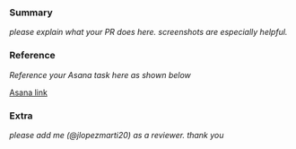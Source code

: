 ### Summary

 _please explain what your PR does here. screenshots are especially helpful._

 ### Reference

 _Reference your Asana task here as shown below_

 [Asana link](https://app.asana.com/0/1205340802626919/1205340802626922/f)

 ### Extra

 _please add me (@jlopezmarti20) as a reviewer. thank you_
